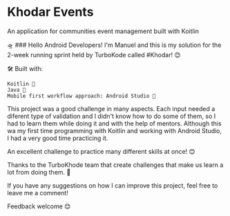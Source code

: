 # Khodar Events

An application for communities event management built with Koitlin 

🛸 ### Hello Android Developers! I'm Manuel and this is my solution for the 2-week running sprint held by TurboKode called #Khodar! 😊

🛠️ Built with:

    Koitlin 🧾
    Java 🤖
    Mobile first workflow approach: Android Studio 📲

This project was a good challenge in many aspects. Each input needed a diferent type of validation and I didn't know how to do some of them, so I had to learn them while doing it and with the help of mentors. Although this wa my first time programming with Koitlin and working with Android Studio, I had a very good time practicing it.

An excellent challenge to practice many different skills at once! 😊

Thanks to the TurboKhode team that create challenges that make us learn a lot from doing them. 💟

If you have any suggestions on how I can improve this project, feel free to leave me a comment!

Feedback welcome 😊

